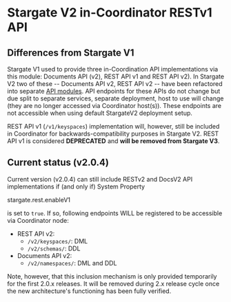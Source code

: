 # Stargate V2 in-Coordinator RESTv1 API

## Differences from Stargate V1

Stargate V1 used to provide three in-Coordination API implementations via this module: Documents API (v2), REST API v1 and REST API v2).
In Stargate V2 two of these -- Documents API v2, REST API v2 -- have been refactored into separate [API modules](https://github.com/stargate/stargate/tree/main/apis).
API endpoints for these APIs do not change but due split to separate services, separate deployment, host to use will change (they are no longer accessed via Coordinator host(s)).
These endpoints are not accessible when using default StargateV2 deployment setup.

REST API v1 (`/v1/keyspaces`) implementation will, however, still be included in Coordinator for backwards-compatibility purposes in Stargate V2.
REST API v1 is considered **DEPRECATED** and **will be removed from Stargate V3**.

## Current status (v2.0.4)

Current version (v2.0.4) can still include RESTv2 and DocsV2 API implementations if (and only if) System Property

   stargate.rest.enableV1

is set to `true`. If so, following endpoints WILL be registered to be accessible via Coordinator node:

* REST API v2:
    * `/v2/keyspaces/`: DML
    * `/v2/schemas/`: DDL
* Documents API v2:
    * `/v2/namespaces/`: DML and DDL

Note, however, that this inclusion mechanism is only provided temporarily for the first 2.0.x releases.
It will be removed during 2.x release cycle once the new architecture's functioning has been fully verified.
